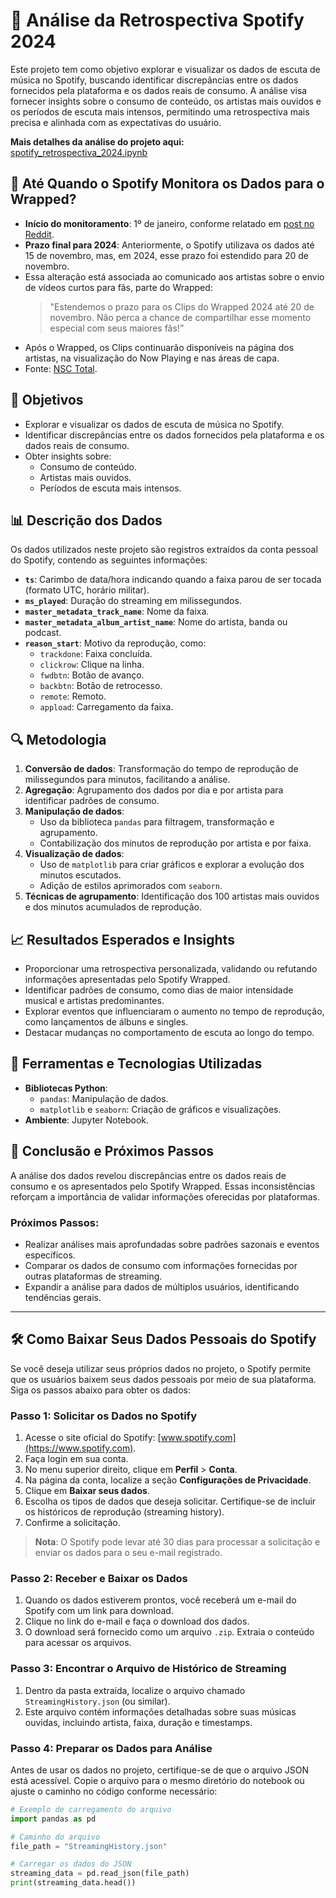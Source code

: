 # 🎵 Análise da Retrospectiva Spotify 2024  

Este projeto tem como objetivo explorar e visualizar os dados de escuta de música no Spotify, buscando identificar discrepâncias entre os dados fornecidos pela plataforma e os dados reais de consumo. A análise visa fornecer insights sobre o consumo de conteúdo, os artistas mais ouvidos e os períodos de escuta mais intensos, permitindo uma retrospectiva mais precisa e alinhada com as expectativas do usuário.  

**Mais detalhes da análise do projeto aqui:**  
[spotify_retrospectiva_2024.ipynb](https://github.com/hian-stafford/retrospectiva_spotify_2024/blob/main/spotify_retrospectiva_2024.ipynb)  

## 📆 Até Quando o Spotify Monitora os Dados para o Wrapped?  

- **Início do monitoramento**: 1º de janeiro, conforme relatado em [post no Reddit](https://www.reddit.com/r/truespotify/comments/187v8oc/is_spotify_already_collecting_data_for_spotify/?tl=pt-br).  
- **Prazo final para 2024**: Anteriormente, o Spotify utilizava os dados até 15 de novembro, mas, em 2024, esse prazo foi estendido para 20 de novembro.  
- Essa alteração está associada ao comunicado aos artistas sobre o envio de vídeos curtos para fãs, parte do Wrapped:  
  > "Estendemos o prazo para os Clips do Wrapped 2024 até 20 de novembro. Não perca a chance de compartilhar esse momento especial com seus maiores fãs!”  
- Após o Wrapped, os Clips continuarão disponíveis na página dos artistas, na visualização do Now Playing e nas áreas de capa.  
- Fonte: [NSC Total](https://www.nsctotal.com.br/noticias/spotify-wrapped-2024-quando-sai-e-tudo-sobre-a-retrospectiva#:~:text=Até%20quando%20o%20Spotify%20faz,que%20os%20ouvintes%20continuem%20curtindo).  

## 🎯 Objetivos  

- Explorar e visualizar os dados de escuta de música no Spotify.  
- Identificar discrepâncias entre os dados fornecidos pela plataforma e os dados reais de consumo.  
- Obter insights sobre:  
  - Consumo de conteúdo.  
  - Artistas mais ouvidos.  
  - Períodos de escuta mais intensos.  

## 📊 Descrição dos Dados  

Os dados utilizados neste projeto são registros extraídos da conta pessoal do Spotify, contendo as seguintes informações:  

- **`ts`**: Carimbo de data/hora indicando quando a faixa parou de ser tocada (formato UTC, horário militar).  
- **`ms_played`**: Duração do streaming em milissegundos.  
- **`master_metadata_track_name`**: Nome da faixa.  
- **`master_metadata_album_artist_name`**: Nome do artista, banda ou podcast.  
- **`reason_start`**: Motivo da reprodução, como:  
  - `trackdone`: Faixa concluída.  
  - `clickrow`: Clique na linha.  
  - `fwdbtn`: Botão de avanço.  
  - `backbtn`: Botão de retrocesso.  
  - `remote`: Remoto.  
  - `appload`: Carregamento da faixa.  

## 🔍 Metodologia  

1. **Conversão de dados**: Transformação do tempo de reprodução de milissegundos para minutos, facilitando a análise.  
2. **Agregação**: Agrupamento dos dados por dia e por artista para identificar padrões de consumo.  
3. **Manipulação de dados**:  
   - Uso da biblioteca `pandas` para filtragem, transformação e agrupamento.  
   - Contabilização dos minutos de reprodução por artista e por faixa.  
4. **Visualização de dados**:  
   - Uso de `matplotlib` para criar gráficos e explorar a evolução dos minutos escutados.  
   - Adição de estilos aprimorados com `seaborn`.  
5. **Técnicas de agrupamento**: Identificação dos 100 artistas mais ouvidos e dos minutos acumulados de reprodução.  

## 📈 Resultados Esperados e Insights  

- Proporcionar uma retrospectiva personalizada, validando ou refutando informações apresentadas pelo Spotify Wrapped.  
- Identificar padrões de consumo, como dias de maior intensidade musical e artistas predominantes.  
- Explorar eventos que influenciaram o aumento no tempo de reprodução, como lançamentos de álbuns e singles.  
- Destacar mudanças no comportamento de escuta ao longo do tempo.  

## 🔧 Ferramentas e Tecnologias Utilizadas  

- **Bibliotecas Python**:  
  - `pandas`: Manipulação de dados.  
  - `matplotlib` e `seaborn`: Criação de gráficos e visualizações.  
- **Ambiente**: Jupyter Notebook.  

## 📝 Conclusão e Próximos Passos  

A análise dos dados revelou discrepâncias entre os dados reais de consumo e os apresentados pelo Spotify Wrapped. Essas inconsistências reforçam a importância de validar informações oferecidas por plataformas.  

### Próximos Passos:  

- Realizar análises mais aprofundadas sobre padrões sazonais e eventos específicos.  
- Comparar os dados de consumo com informações fornecidas por outras plataformas de streaming.  
- Expandir a análise para dados de múltiplos usuários, identificando tendências gerais.  

---

## 🛠️ Como Baixar Seus Dados Pessoais do Spotify  

Se você deseja utilizar seus próprios dados no projeto, o Spotify permite que os usuários baixem seus dados pessoais por meio de sua plataforma. Siga os passos abaixo para obter os dados:  

### Passo 1: Solicitar os Dados no Spotify  

1. Acesse o site oficial do Spotify: [www.spotify.com](https://www.spotify.com).  
2. Faça login em sua conta.  
3. No menu superior direito, clique em **Perfil** > **Conta**.  
4. Na página da conta, localize a seção **Configurações de Privacidade**.  
5. Clique em **Baixar seus dados**.  
6. Escolha os tipos de dados que deseja solicitar. Certifique-se de incluir os históricos de reprodução (streaming history).  
7. Confirme a solicitação.  

> **Nota**: O Spotify pode levar até 30 dias para processar a solicitação e enviar os dados para o seu e-mail registrado.  

### Passo 2: Receber e Baixar os Dados  

1. Quando os dados estiverem prontos, você receberá um e-mail do Spotify com um link para download.  
2. Clique no link do e-mail e faça o download dos dados.  
3. O download será fornecido como um arquivo `.zip`. Extraia o conteúdo para acessar os arquivos.  

### Passo 3: Encontrar o Arquivo de Histórico de Streaming  

1. Dentro da pasta extraída, localize o arquivo chamado `StreamingHistory.json` (ou similar).  
2. Este arquivo contém informações detalhadas sobre suas músicas ouvidas, incluindo artista, faixa, duração e timestamps.  

### Passo 4: Preparar os Dados para Análise  

Antes de usar os dados no projeto, certifique-se de que o arquivo JSON está acessível. Copie o arquivo para o mesmo diretório do notebook ou ajuste o caminho no código conforme necessário:  

```python
# Exemplo de carregamento do arquivo
import pandas as pd

# Caminho do arquivo
file_path = "StreamingHistory.json"

# Carregar os dados do JSON
streaming_data = pd.read_json(file_path)
print(streaming_data.head())

